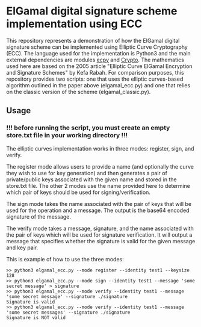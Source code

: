 # ElGamal digital signature scheme implementation using ECC

This repository represents a demonstration of how the ElGamal digital signature scheme can be implemented using Elliptic Curve Cryptography (ECC). The language used for the
implementation is Python3 and the main external dependencies are modules [ecpy](https://pypi.org/project/ECPy/) and [Crypto](https://pypi.org/project/pycrypto/).
The mathematics used here are based on the 2005 article "Elliptic Curve ElGamal Encryption and Signature Schemes" by Kefa Rabah. For comparison purposes, 
this repository provides two scripts: one that uses the elliptic curves-based algorithm outlined in the paper above (elgamal_ecc.py) 
and one that relies on the classic version of the scheme (elgamal_classic.py).

## Usage
### !!! before running the script, you must create an empty store.txt file in your working directory !!!

The elliptic curves implementation works in three modes: register, sign, and verify. 

The register mode allows users to provide a name (and optionally the curve they wish to use for key generation)
and then generates a pair of private/public keys associated with the given name and stored in the store.txt file. The other 2 modes use the name provided here to determine which pair
of keys should be used for signing/verification.

The sign mode takes the name associated with the pair of keys that will be used for the operation and a message. The output is the base64 encoded signature of the message.

The verify mode takes a message, signature, and the name associated with the pair of keys which will be used for signature verification. It will output a message that specifies whether
the signature is valid for the given message and key pair.

This is example of how to use the three modes:
```
>> python3 elgamal_ecc.py --mode register --identity test1 --keysize 128
>> python3 elgamal_ecc.py --mode sign --identity test1 --message 'some secret message' > signature
>> python3 elgamal_ecc.py --mode verify --identity test1 --message 'some secret message' --signature ./signature
Signature is valid
>> python3 elgamal_ecc.py --mode verify --identity test1 --message 'some secret messages' --signature ./signature
Signature is NOT valid
```

